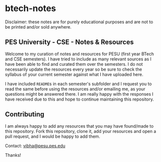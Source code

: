 # btech-notes

Disclaimer: these notes are for purely educational purposes and are not to be printed and/or sold anywhere.

## PES University - CSE - Notes & Resources

Welcome to my curation of notes and resources for PESU (first year BTech and CSE semesters). I have tried to include as many relevant sources as I have been able to find and curated them over the semesters. I do not necessarily update the resources every year so be sure to check the syllabus of your current semester against what I have uploaded here.

I have included `README`s in each semester's subfolder and I request you to read the same before using the resources and/or emailing me, as your questions might be answered there. I am really happy with the responses I have received due to this and hope to continue maintaining this repository.

## Contributing

I am always happy to add any resources that you may have found/made to this repository. Fork this repository, clone it, add your resources and open a pull request, and I would be happy to add them.

Contact:
[vibha@pesu.pes.edu](mailto:vibha@pesu.pes.edu)

Thanks!
